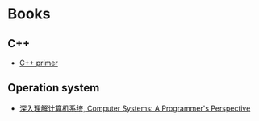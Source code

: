 # Books
## C++
* [C++ primer](https://github.com/nealmatrix/books/blob/master/C%2B%2B.Primer.5th.Edition_2013.pdf)

## Operation system
* [深入理解计算机系统, Computer Systems: A Programmer's Perspective](https://github.com/nealmatrix/books/blob/master/深入理解计算机系统.pdf)
